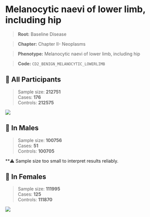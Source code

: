 # Melanocytic naevi of lower limb, including hip

> **Root:** Baseline Disease  

> **Chapter:** Chapter II- Neoplasms  

> **Phenotype:** Melanocytic naevi of lower limb, including hip  

> **Code:** `CD2_BENIGN_MELANOCYTIC_LOWERLIMB`

## 🧪 All Participants  
> Sample size: **212751**  
> Cases: **176**  
> Controls: **212575**
<img src="/Disease/Figures/ALL/Baseline/CD2_BENIGN_MELANOCYTIC_LOWERLIMB.png"/>
<CsvTable src="/public/Disease/Data/ALL/Baseline/LG_CD2_BENIGN_MELANOCYTIC_LOWERLIMB.csv" label="🔍 View full results" />

## 👨 In Males  
> Sample size: **100756**  
> Cases: **51**  
> Controls: **100705**

**⚠️ Sample size too small to interpret results reliably.

## 👩 In Females  
> Sample size: **111995**  
> Cases: **125**  
> Controls: **111870**
<img src="/Disease/Figures/Female/Baseline/CD2_BENIGN_MELANOCYTIC_LOWERLIMB.png"/>
<CsvTable src="/public/Disease/Data/Female/Baseline/LG_CD2_BENIGN_MELANOCYTIC_LOWERLIMB.csv" label="🔍 View full results" />
